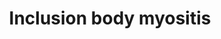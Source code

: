 ---
annotations:
- id: CL:0000187
  parent: native cell
  type: Cell Type Ontology
  value: muscle cell
- id: PW:0000013
  parent: disease pathway
  type: Pathway Ontology
  value: disease pathway
- id: DOID:3429
  type: Disease Ontology
  value: inclusion body myositis
authors:
- Fehrhart
- Eweitz
communities:
- RareDiseases
description: Inclusion body myositis is a rare muscle degeneration diseases. It is
  caused by presumably both genetic risk factors and environmental factors stimulated
  by increasing age. The mechanism of pathogenicity includes inflammation, ER stress/unfolded
  protein response, and disturbed autophagy, which leads to an accumulation of inclusions.
  The mechanism is similar to Alzheimer's disease and Parkinson's disease in neurons.
  This pathway is based on Figure 1 of Askanas V. et al. 2015.
last-edited: 2021-11-30
ndex: 354c0194-da34-11eb-b666-0ac135e8bacf
organisms:
- Homo sapiens
redirect_from:
- /index.php/Pathway:WP5120
- /instance/WP5120
revision: null
schema-jsonld:
- '@context': https://schema.org/
  '@id': https://wikipathways.github.io/pathways/WP5120.html
  '@type': Dataset
  creator:
    '@type': Organization
    name: WikiPathways
  description: Inclusion body myositis is a rare muscle degeneration diseases. It
    is caused by presumably both genetic risk factors and environmental factors stimulated
    by increasing age. The mechanism of pathogenicity includes inflammation, ER stress/unfolded
    protein response, and disturbed autophagy, which leads to an accumulation of inclusions.
    The mechanism is similar to Alzheimer's disease and Parkinson's disease in neurons.
    This pathway is based on Figure 1 of Askanas V. et al. 2015.
  keywords:
  - AbPP
  - AbPP-mRNA
  - Aging
  - Autoimmunity
  - Autophagosome
  - Autophagy
  - BACE1
  - Calcium mediated T-cell apoptosis involved in inclusion body myositis
  - Congophilic inclusions
  - Environmental factor
  - Inflammatory response pathway
  - MAPT
  - MSTN
  - Mitophagy
  - NCSTN
  - NFKB1
  - NFKB2
  - 'Neuromuscular '
  - Non-congophilic diffuse inclusions
  - Oxidative stress
  - PSEN1
  - PSEN2
  - PSENEN
  - Paired helical filaments
  - Proteasome degradation
  - Risk gene
  - SIRT1
  - Signal transduction
  - Transcription
  - Unfolded Protein Response (UPR)
  - Y-sectretase complex
  - beta-APP
  - fibrillar beta-APP
  - junction
  license: CC0
  name: Inclusion body myositis
seo: CreativeWork
title: Inclusion body myositis
wpid: WP5120
---
